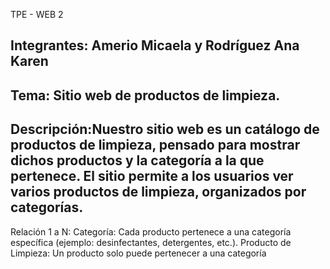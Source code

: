  TPE - WEB 2

## Integrantes: Amerio Micaela y Rodríguez Ana Karen

## Tema: Sitio web de productos de limpieza.

## Descripción:Nuestro sitio web es un catálogo de productos de limpieza, pensado para mostrar dichos productos y la categoría a la que pertenece. El sitio permite a los usuarios ver varios  productos de limpieza, organizados por categorías. 
Relación 1 a N:
Categoría: Cada producto pertenece a una categoría específica (ejemplo: desinfectantes, detergentes, etc.).
Producto de Limpieza: Un producto solo puede pertenecer a una categoría
